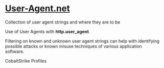# [User-Agent.net](https://user-agents.net/)
Collection of user agent strings and where they are to be

Use of User Agents with **http.user_agent**

Filtering on known and unknown user agent strings can help with identifying possible attacks or known misuse techniques of various application software.

CobaltStrike Profiles

